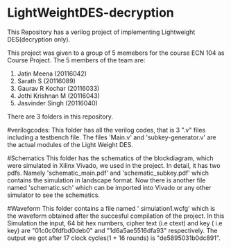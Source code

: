 # LightWeightDES-decryption

This Repository has a verilog project of implementing Lightweight DES(decryption only).

This project was given to a group of 5 memebers for the course ECN 104 as Course Project. The 5 members of the team are:

1. Jatin Meena (20116042)
2. Sarath S (20116089)
3. Gaurav R Kochar (20116033)
4. Jothi Krishnan M (20116043)
5. Jasvinder Singh (20116040)

There are 3 folders in this repository.



#verilogcodes:
  This folder has all the verilog codes, that is 3 ".v" files including a testbench file. The files 'Main.v' and 'subkey-generator.v' are
the actual modules of the Light Weight DES.

#Schematics
  This folder has the schematics of the blockdiagram, which were simulated in Xilinx Vivado, we used in the project. In detail, it has two pdfs.
 Namely 'schematic_main.pdf' and 'schematic_subkey.pdf' which contains the simulation in landscape format. Now there is another file named
 'schematic.sch' which can be imported into Vivado or any other simulator to see the schematics.
 
 #Waveform
    This folder contains a file named ' simulation1.wcfg' which is the waveform obtained after the succesful compilation of the project.
    In this Simulation the input, 64 bit hex numbers, cipher text (i.e ctext) and key ( i.e key) are "01c0c0fdfbd0deb0" and "1d6a5ae5516dfa93" respectively.
    The output we got after 17 clock cycles(1 + 16 rounds) is "de5895031b0dc891".
